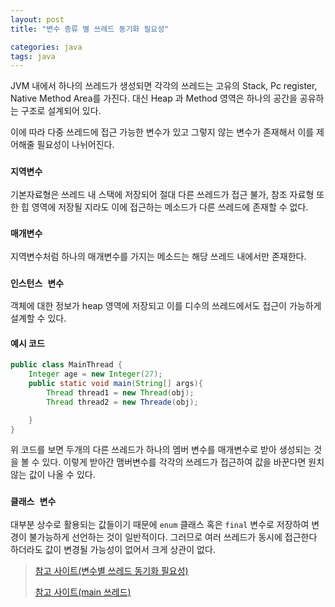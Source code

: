 ```yaml
---
layout: post
title: "변수 종류 별 쓰레드 동기화 필요성"

categories: java
tags: java
---
```


JVM 내에서 하나의 쓰레드가 생성되면 각각의 쓰레드는 고유의 Stack, Pc register, Native Method Area를 가진다. 대신 Heap 과 Method 영역은 하나의 공간을 공유하는 구조로 설계되어 있다.

이에 따라 다중 쓰레드에 접근 가능한 변수가 있고 그렇지 않는 변수가 존재해서 이를 제어해줄 필요성이 나뉘어진다.

### `지역변수`
기본자료형은 쓰레드 내 스택에 저장되어 절대 다른 쓰레드가 접근 불가, 참조 자료형 또한 힙 영역에 저장될 지라도 이에 접근하는 메소드가 다른 쓰레드에 존재할 수 없다.

### `매개변수`
지역변수처럼 하나의 매개변수를 가지는 메소드는 해당 쓰레드 내에서만 존재한다.

### `인스턴스 변수`
객체에 대한 정보가 heap 영역에 저장되고 이를 디수의 쓰레드에서도 접근이 가능하게 설계할 수 있다.

#### **예시 코드**
```java
public class MainThread {
    Integer age = new Integer(27);
    public static void main(String[] args){
        Thread thread1 = new Thread(obj);
        Thread thread2 = new Threade(obj);

    }
}
```
위 코드를 보면 두개의 다른 쓰레드가 하나의 멤버 변수를 매개변수로 받아 생성되는 것을 볼 수 있다. 이렇게 받아간 맴버변수를 각각의 쓰레드가 접근하여 값을 바꾼다면 원치않는 값이 나올 수 있다.

### `클래스 변수`
대부분 상수로 활용되는 값들이기 때문에 `enum` 클래스 혹은 `final` 변수로 저장하여 변경이 불가능하게 선언하는 것이 일반적이다. 그러므로 여러 쓰레드가 동시에 접근한다 하더라도 값이 변경될 가능성이 없어서 크게 상관이 없다.

> [참고 사이트(변수별 쓰레드 동기화 필요성)](https://parkcheolu.tistory.com/12)
> 
> [참고 사이트(main 쓰레드)](https://wisdom-and-record.tistory.com/48)
